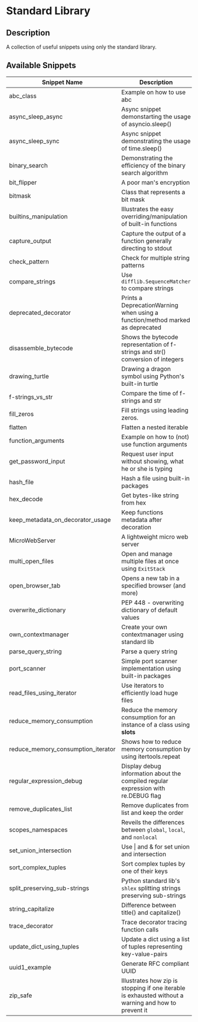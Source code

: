 # Standard Library #
## Description ##
A collection of useful snippets using only the standard library.

## Available Snippets ##
| Snippet Name | Description |
|--------------|-------------|
| abc_class | Example on how to use abc |
| async_sleep_async | Async snippet demonstarting the usage of asyncio.sleep() |
| async_sleep_sync | Async snippet demonstrating the usage of time.sleep() |
| binary_search | Demonstrating the efficiency of the binary search algorithm |
| bit_flipper | A poor man's encryption |
| bitmask | Class that represents a bit mask |
| builtins_manipulation | Illustrates the easy overriding/manipulation of built-in functions |
| capture_output | Capture the output of a function generally directing to stdout |
| check_pattern | Check for multiple string patterns |
| compare_strings | Use `difflib.SequenceMatcher` to compare strings |
| deprecated_decorator | Prints a DeprecationWarning when using a function/method marked as deprecated |
| disassemble_bytecode | Shows the bytecode representation of f-strings and str() conversion of integers |
| drawing_turtle | Drawing a dragon symbol using Python's built-in turtle |
| f-strings_vs_str | Compare the time of f-strings and str |
| fill_zeros | Fill strings using leading zeros. |
| flatten | Flatten a nested iterable |
| function_arguments | Example on how to (not) use function arguments |
| get_password_input | Request user input without showing, what he or she is typing |
| hash_file | Hash a file using built-in packages |
| hex_decode | Get bytes-like string from hex |
| keep_metadata_on_decorator_usage | Keep functions metadata after decoration |
| MicroWebServer | A lightweight micro web server |
| multi_open_files | Open and manage multiple files at once using `ExitStack` |
| open_browser_tab | Opens a new tab in a specified browser (and more) |
| overwrite_dictionary | PEP 448 - overwriting dictionary of default values |
| own_contextmanager | Create your own contextmanager using standard lib |
| parse_query_string | Parse a query string |
| port_scanner | Simple port scanner implementation using built-in packages |
| read_files_using_iterator | Use iterators to efficiently load huge files |
| reduce_memory_consumption | Reduce the memory consumption for an instance of a class using __slots__ |
| reduce_memory_consumption_iterator | Shows how to reduce memory consumption by using itertools.repeat |
| regular_expression_debug | Display debug information about the compiled regular expression with re.DEBUG flag |
| remove_duplicates_list | Remove duplicates from list and keep the order |
| scopes_namespaces | Reveils the differences between `global`, `local`, and `nonlocal` |
| set_union_intersection | Use \| and & for set union and intersection |
| sort_complex_tuples | Sort complex tuples by one of their keys |
| split_preserving_sub-strings | Python standard lib's `shlex` splitting strings preserving sub-strings |
| string_capitalize | Difference between title() and capitalize() |
| trace_decorator | Trace decorator tracing function calls |
| update_dict_using_tuples | Update a dict using a list of tuples representing key-value-pairs |
| uuid1_example | Generate RFC compliant UUID |
| zip_safe | Illustrates how zip is stopping if one iterable is exhausted without a warning and how to prevent it |
